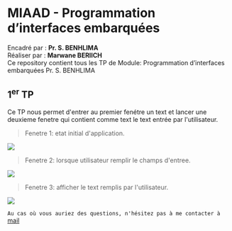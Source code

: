 # MIAAD - Programmation d’interfaces embarquées

Encadré par : **Pr. S. BENHLIMA** <br>
Réaliser par : **Marwane BERIICH** <br>
Ce repository contient tous les TP de Module: Programmation d’interfaces embarquées  Pr. S. BENHLIMA


## 1<sup>er</sup> TP  

Ce TP nous permet d'entrer au premier fenétre un text et lancer une deuxieme fenetre qui contient comme text le text entrée par l'utilisateur.

> Fenetre 1: etat initial d'application.

![](/Users/mac/IdeaProjects/MIAADFirst/RapportImg/Start.png)


> Fenetre 2: lorsque utilisateur remplir le champs d'entree.

![](/Users/mac/IdeaProjects/MIAADFirst/RapportImg/Screen1.png)

> Fenetre 3: afficher le text remplis par l'utilisateur.

![](/Users/mac/IdeaProjects/MIAADFirst/RapportImg/Screen2.png)


`Au cas où vous auriez des questions, n'hésitez pas à me contacter à `[mail](mailto:marwaneberiich@gmail.com)